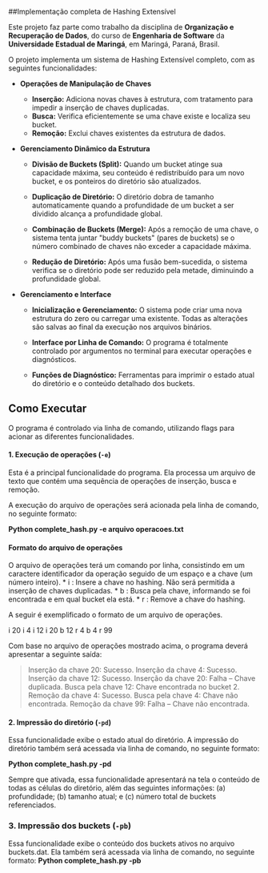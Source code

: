 ##Implementação completa de Hashing Extensível

Este projeto faz parte como trabalho da disciplina de **Organização e Recuperação de Dados**, do curso de **Engenharia de Software** da **Universidade Estadual de Maringá**, em Maringá, Paraná, Brasil.

O projeto implementa um sistema de Hashing Extensível completo, com as seguintes funcionalidades:

* **Operações de Manipulação de Chaves**
    * **Inserção:** Adiciona novas chaves à estrutura, com tratamento para impedir a inserção de chaves duplicadas.
    * **Busca:** Verifica eficientemente se uma chave existe e localiza seu bucket.
    * **Remoção:** Exclui chaves existentes da estrutura de dados.

* **Gerenciamento Dinâmico da Estrutura**
    * **Divisão de Buckets (Split):** Quando um bucket atinge sua capacidade máxima, seu conteúdo é redistribuído para um novo bucket, e os ponteiros do diretório são atualizados.

    * **Duplicação de Diretório:** O diretório dobra de tamanho automaticamente quando a profundidade de um bucket a ser dividido alcança a profundidade global.

    * **Combinação de Buckets (Merge):** Após a remoção de uma chave, o sistema tenta juntar "buddy buckets" (pares de buckets) se o número combinado de chaves não exceder a capacidade máxima.

    * **Redução de Diretório:** Após uma fusão bem-sucedida, o sistema verifica se o diretório pode ser reduzido pela metade, diminuindo a profundidade global.

* **Gerenciamento e Interface**
    * **Inicialização e Gerenciamento:** O sistema pode criar uma nova estrutura do zero ou carregar uma existente. Todas as alterações são salvas ao final da execução nos arquivos binários.

    * **Interface por Linha de Comando:** O programa é totalmente controlado por argumentos no terminal para executar operações e diagnósticos.

    * **Funções de Diagnóstico:** Ferramentas para imprimir o estado atual do diretório e o conteúdo detalhado dos buckets.

## Como Executar

O programa é controlado via linha de comando, utilizando flags para acionar as diferentes funcionalidades.

#### 1. Execução de operações (`-e`)
Esta é a principal funcionalidade do programa. Ela processa um arquivo de texto que contém uma sequência de
operações de inserção, busca e remoção.

A execução do arquivo de operações será acionada pela linha de comando, no seguinte formato:

**Python complete_hash.py -e arquivo operacoes.txt**

#### Formato do arquivo de operações    
O arquivo de operações terá um comando por linha, consistindo em um caractere identificador da operação seguido
de um espaço e a chave (um número inteiro).
    * i <chave>: Insere a chave no hashing. Não será permitida a inserção de chaves duplicadas.
    * b <chave>: Busca pela chave, informando se foi encontrada e em qual bucket ela está.
    * r <chave>: Remove a chave do hashing.

A seguir é exemplificado o formato de um arquivo de operações.

i 20
i 4
i 12
i 20
b 12
r 4
b 4
r 99

Com base no arquivo de operações mostrado acima, o programa deverá apresentar a seguinte saída:

> Inserção da chave 20: Sucesso.
> Inserção da chave 4: Sucesso.
> Inserção da chave 12: Sucesso.
> Inserção da chave 20: Falha – Chave duplicada.
> Busca pela chave 12: Chave encontrada no bucket 2.
> Remoção da chave 4: Sucesso.
> Busca pela chave 4: Chave não encontrada.
> Remoção da chave 99: Falha – Chave não encontrada.

#### 2. Impressão do diretório (`-pd`)
Essa funcionalidade exibe o estado atual do diretório. A impressão do diretório também será acessada via linha de comando, no seguinte formato:

**Python complete_hash.py -pd**

Sempre que ativada, essa funcionalidade apresentará na tela o conteúdo de todas as células do diretório, além das seguintes informações: (a) profundidade; (b) tamanho atual; e (c) número total de buckets referenciados.

### 3. Impressão dos buckets (`-pb`)
Essa funcionalidade exibe o conteúdo dos buckets ativos no arquivo buckets.dat. Ela também será acessada via linha de comando, no seguinte formato:
**Python complete_hash.py -pb**